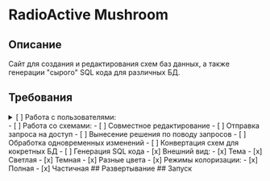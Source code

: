 # RadioActive Mushroom
## Описание
Сайт для создания и редактирования схем баз данных, а также генерации "сырого" SQL кода для различных БД.
## Требования
<details>
<summary>[ ] Работа с пользователями:</summary>
- [x] Регистрация в 2 этапа:
  - [x] Создание нового неактивного пользователя
  - [x] Отправка сообщения с кодом на почту
  - [x] Верификация пользователя
- [x] Аутентификация по Email или нику и паролю
- [ ] Админ панель
  - [ ] для администратора
  > Может редактировать абсолютно все
  - [ ] для сотрудника
  > Может редактировать алгоритмы генерации и цены
  - [ ] для маркетолога
  > Может редактировать цены, добавлять акции, коды и т.д.
  - [ ] для редактора
  > Может редактировать алгоритмы генерации
</details>
- [ ] Работа со схемами:
	- [ ] Совместное редактирование
		- [ ] Отправка запроса на доступ
		- [ ] Вынесение решения по поводу запросов
		- [ ] Обработка одновременных изменений
	- [ ] Конвертация схем для кокретных БД
	- [ ] Генерация SQL кода
- [x] Внешний вид:
	- [x] Тема
		- [x] Светлая
		- [x] Темная
	- [x] Разные цвета
	- [x] Режимы колоризации:
		- [x] Полная
		- [x] Частичная
## Развертывание
## Запуск
